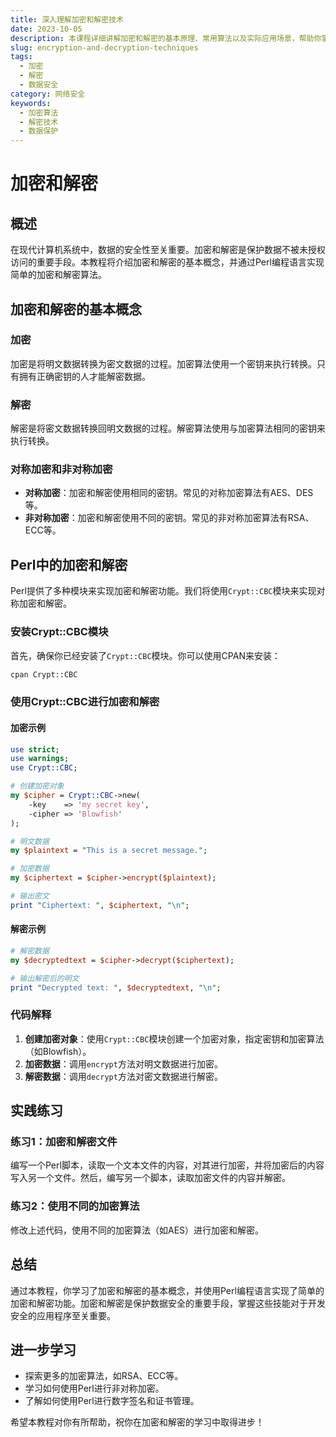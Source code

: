 ```yaml
---
title: 深入理解加密和解密技术
date: 2023-10-05
description: 本课程详细讲解加密和解密的基本原理、常用算法以及实际应用场景，帮助你掌握数据安全的核心技术。
slug: encryption-and-decryption-techniques
tags:
  - 加密
  - 解密
  - 数据安全
category: 网络安全
keywords:
  - 加密算法
  - 解密技术
  - 数据保护
---
```


# 加密和解密

## 概述

在现代计算机系统中，数据的安全性至关重要。加密和解密是保护数据不被未授权访问的重要手段。本教程将介绍加密和解密的基本概念，并通过Perl编程语言实现简单的加密和解密算法。

## 加密和解密的基本概念

### 加密
加密是将明文数据转换为密文数据的过程。加密算法使用一个密钥来执行转换。只有拥有正确密钥的人才能解密数据。

### 解密
解密是将密文数据转换回明文数据的过程。解密算法使用与加密算法相同的密钥来执行转换。

### 对称加密和非对称加密
- **对称加密**：加密和解密使用相同的密钥。常见的对称加密算法有AES、DES等。
- **非对称加密**：加密和解密使用不同的密钥。常见的非对称加密算法有RSA、ECC等。

## Perl中的加密和解密

Perl提供了多种模块来实现加密和解密功能。我们将使用`Crypt::CBC`模块来实现对称加密和解密。

### 安装Crypt::CBC模块

首先，确保你已经安装了`Crypt::CBC`模块。你可以使用CPAN来安装：

```bash
cpan Crypt::CBC
```

### 使用Crypt::CBC进行加密和解密

#### 加密示例

```perl
use strict;
use warnings;
use Crypt::CBC;

# 创建加密对象
my $cipher = Crypt::CBC->new(
    -key    => 'my secret key',
    -cipher => 'Blowfish'
);

# 明文数据
my $plaintext = "This is a secret message.";

# 加密数据
my $ciphertext = $cipher->encrypt($plaintext);

# 输出密文
print "Ciphertext: ", $ciphertext, "\n";
```

#### 解密示例

```perl
# 解密数据
my $decryptedtext = $cipher->decrypt($ciphertext);

# 输出解密后的明文
print "Decrypted text: ", $decryptedtext, "\n";
```

### 代码解释

1. **创建加密对象**：使用`Crypt::CBC`模块创建一个加密对象，指定密钥和加密算法（如Blowfish）。
2. **加密数据**：调用`encrypt`方法对明文数据进行加密。
3. **解密数据**：调用`decrypt`方法对密文数据进行解密。

## 实践练习

### 练习1：加密和解密文件

编写一个Perl脚本，读取一个文本文件的内容，对其进行加密，并将加密后的内容写入另一个文件。然后，编写另一个脚本，读取加密文件的内容并解密。

### 练习2：使用不同的加密算法

修改上述代码，使用不同的加密算法（如AES）进行加密和解密。

## 总结

通过本教程，你学习了加密和解密的基本概念，并使用Perl编程语言实现了简单的加密和解密功能。加密和解密是保护数据安全的重要手段，掌握这些技能对于开发安全的应用程序至关重要。

## 进一步学习

- 探索更多的加密算法，如RSA、ECC等。
- 学习如何使用Perl进行非对称加密。
- 了解如何使用Perl进行数字签名和证书管理。

希望本教程对你有所帮助，祝你在加密和解密的学习中取得进步！